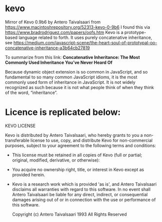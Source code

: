 # kevo
Mirror of Kevo 0.9b6 by Antero Taivalsaari from https://www.macintoshrepository.org/52313-kevo-0-9b6
I found this via https://www.bradrodriguez.com/papers/oofs.htm
Kevo is a prototype-based language related to forth. It uses purely concatenative inheritance, see
https://medium.com/javascript-scene/the-heart-soul-of-prototypal-oo-concatenative-inheritance-a3b64cb27819

To summarize from this link:
**Concatenative Inheritance: The Most Commonly Used Inheritance You’ve Never Heard Of**

Because dynamic object extension is so common in JavaScript, and so fundamental to so many common JavaScript idioms, it is the most commonly used form of inheritance in JavaScript. It is not widely recognized as such because it is not what people think of when they think of the word, “inheritance”.

# Licence is replicated below:
KEVO LICENSE

Kevo is distributed by Antero Taivalsaari, who hereby grants
to you a non-transferable license to use, copy, and distribute 
Kevo for non-commercial purposes, subject to your agreement to 
the following terms and conditions:

  - This license must be retained in all copies of Kevo (full 
    or partial; original, modified, derivative, or otherwise):

  - You acquire no ownership right, title, or interest in Kevo
    except as provided herein.

  - Kevo is a research work which is provided 'as is', and Antero
    Taivalsaari disclaims all warranties with regard to this software.
    In no event shall Antero Taivalsaari be liable for any direct, 
    indirect, or consequential damages arising out of or in connection 
    with the use or performance of this software. 

       Copyright (c) Antero Taivalsaari 1993
       All Rights Reserved
